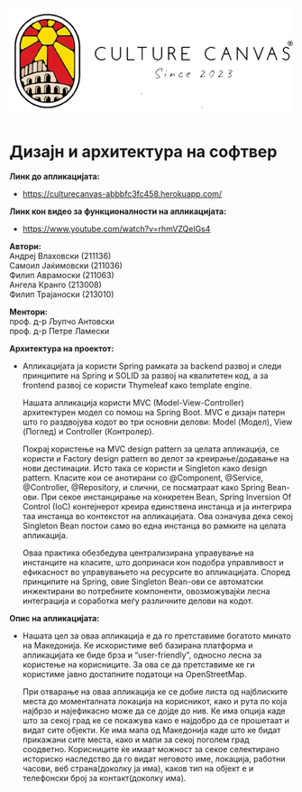 ![alt text](https://github.com/VlahovskiAndrej/DIANS/blob/main/Domasna3,4/CultureCanvasMK/src/main/resources/static/images/cc.webp?raw=true&&size=100x100) 
# Дизајн и архитектура на софтвер

**Линк до апликацијата:**<br  />
-  https://culturecanvas-abbbfc3fc458.herokuapp.com/

**Линк кон видео за функционалности на апликацијата:** <br  />
-  https://www.youtube.com/watch?v=rhmVZQelGs4

**Автори:**<br />
    Андреј Влаховски (211136)<br /> 
    Самоил Јаќимовски (211036)<br />
    Филип Аврамоски (211063)<br />
    Ангела Кранго (213008)<br />
    Филип Трајаноски (213010)

**Ментори:**<br />
    проф. д-р Љупчо Антовски<br />
    проф. д-р Петре Ламески<br />

**Архитектура на проектот:**<br />
- Апликацијата ја користи Spring рамката за backend развој и следи принципите на Spring и SOLID
за развој на квалитетен код, a за frontend развој се користи Thymeleaf како template engine.<br />

    Нашата апликација користи MVC (Model-View-Controller) архитектурен модел со помош на Spring Boot.
    MVC е дизајн патерн што го раздвојува кодот во три основни делови: Model (Модел), View (Поглед) и Controller (Контролер).<br />

    Покрај користење на MVC design pattern за целата апликација, се користи и 
    Factory design pattern во делот за креирање/додавање на нови дестинации.
    Исто така се користи и Singleton како design pattern. Класите кои се анотирани со @Component, @Service, @Controller, @Repository,
    и слични, се посматраат како Spring Bean-ови. При секое инстанцирање на конкретен Bean,
    Spring Inversion Of Control (IoC) контејнерот креира единствена инстанца и ја интегрира
    таа инстанца во контекстот на апликацијата. Ова означува дека секој Singleton Bean постои
    само во една инстанца во рамките на целата апликација.<br />

    Оваа практика обезбедува централизирана управување на инстанците на класите,
    што допринаси кон подобра управливост и ефикасност во управувањето на ресурсите во апликацијата.
    Според принципите на Spring, овие Singleton Bean-ови се автоматски инжектирани во потребните компоненти,
    овозможувајќи лесна интеграција и соработка меѓу различните делови на кодот.<br />

**Опис на апликацијата:**<br />
- Нашата цел за оваа апликација е да го претставиме богатото минато на Македонија.
Ке искористиме веб базирана платформа и апликацијата ке биде брза и “user-friendly”,
односно лесна за користење на корисниците. За ова се да претставиме ке ги
користиме јавно достапните податоци на OpenStreetMap. 

    При отварање на оваа
    апликација ке се добие листа од најблиските места до моменталната локација на
    корисникот, како и рута по која најбрзо и најефикасно може да се дојде до нив. Ке има
    опција каде што за секој град ке се покажува како е најдобро да се прошетаат и видат
    сите објекти. Ке има мапа од Македонија каде што ке бидат прикажани сите места,
    како и мапи за секој поголем град соодветно. Корисниците ќе имаат можност за секое
    селектирано историско наследство да го видат неговото име, локација, работни
    часови, веб страна(доколку ја има), каков тип на објект е и телефонски број за
    контакт(доколку има).


